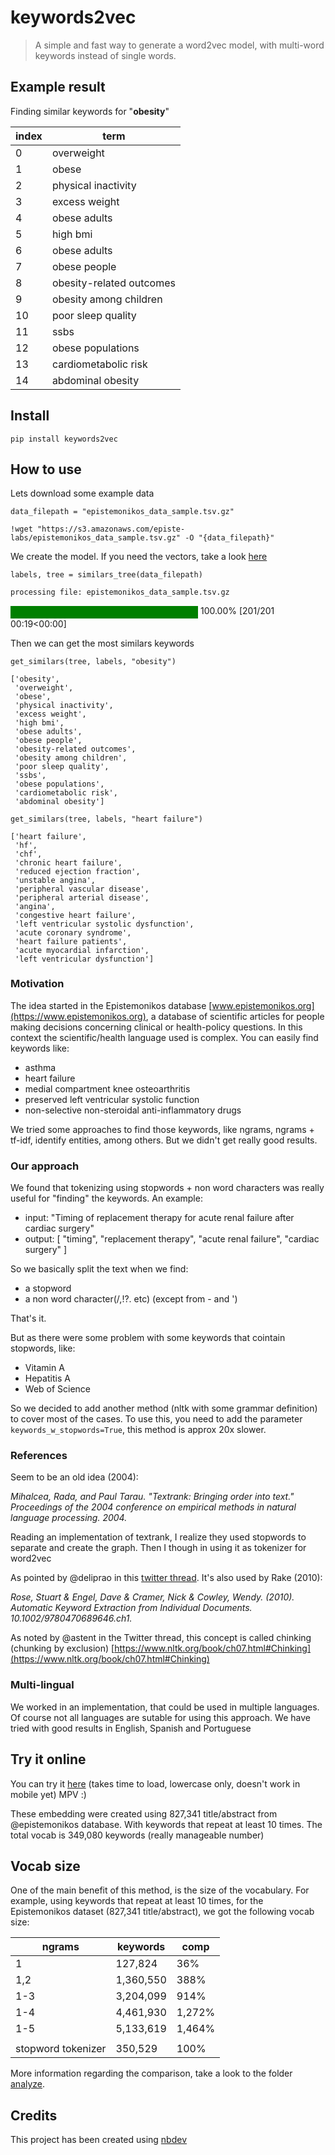 # keywords2vec
> A simple and fast way to generate a word2vec model, with multi-word keywords instead of single words.


## Example result

Finding similar keywords for "__obesity__"

| index | term                        |
|-------|-----------------------------|
| 0     | overweight                  |
| 1     | obese                       |
| 2     | physical inactivity         |
| 3     | excess weight               |
| 4     | obese adults                |
| 5     | high bmi                    |
| 6     | obese adults                |
| 7     | obese people                |
| 8     | obesity-related outcomes    |
| 9     | obesity among children      |
| 10    | poor sleep quality          |
| 11    | ssbs                        |
| 12    | obese populations           |
| 13    | cardiometabolic risk        |
| 14    | abdominal obesity           |


## Install

`pip install keywords2vec`

## How to use

Lets download some example data

```
data_filepath = "epistemonikos_data_sample.tsv.gz"

!wget "https://s3.amazonaws.com/episte-labs/epistemonikos_data_sample.tsv.gz" -O "{data_filepath}"
```

We create the model. If you need the vectors, take a look [here](30_main.ipynb)

```
labels, tree = similars_tree(data_filepath)
```

    processing file: epistemonikos_data_sample.tsv.gz




<div>
    <style>
        /* Turns off some styling */
        progress {
            /* gets rid of default border in Firefox and Opera. */
            border: none;
            /* Needs to be in here for Safari polyfill so background images work as expected. */
            background-size: auto;
        }
        .progress-bar-interrupted, .progress-bar-interrupted::-webkit-progress-bar {
            background: #F44336;
        }
    </style>
  <progress value='201' class='' max='201', style='width:300px; height:20px; vertical-align: middle;'></progress>
  100.00% [201/201 00:19<00:00]
</div>



Then we can get the most similars keywords

```
get_similars(tree, labels, "obesity")
```




    ['obesity',
     'overweight',
     'obese',
     'physical inactivity',
     'excess weight',
     'high bmi',
     'obese adults',
     'obese people',
     'obesity-related outcomes',
     'obesity among children',
     'poor sleep quality',
     'ssbs',
     'obese populations',
     'cardiometabolic risk',
     'abdominal obesity']



```
get_similars(tree, labels, "heart failure")
```




    ['heart failure',
     'hf',
     'chf',
     'chronic heart failure',
     'reduced ejection fraction',
     'unstable angina',
     'peripheral vascular disease',
     'peripheral arterial disease',
     'angina',
     'congestive heart failure',
     'left ventricular systolic dysfunction',
     'acute coronary syndrome',
     'heart failure patients',
     'acute myocardial infarction',
     'left ventricular dysfunction']



### Motivation

The idea started in the Epistemonikos database [www.epistemonikos.org](https://www.epistemonikos.org), a database of scientific articles for people making decisions concerning clinical or health-policy questions. In this context the scientific/health language used is complex. You can easily find keywords like:

 * asthma
 * heart failure
 * medial compartment knee osteoarthritis
 * preserved left ventricular systolic function
 * non-selective non-steroidal anti-inflammatory drugs
 
We tried some approaches to find those keywords, like ngrams, ngrams + tf-idf, identify entities, among others. But we didn't get really good results.


### Our approach

We found that tokenizing using stopwords + non word characters was really useful for "finding" the keywords. An example:

* input: "Timing of replacement therapy for acute renal failure after cardiac surgery"
* output: [
	"timing",
	"replacement therapy",
	"acute renal failure",
	"cardiac surgery"
]

So we basically split the text when we find:
 * a stopword
 * a non word character(/,!?. etc) (except from - and ')

That's it.

But as there were some problem with some keywords that cointain stopwords, like:
 * Vitamin A
 * Hepatitis A
 * Web of Science

So we decided to add another method (nltk with some grammar definition) to cover most of the cases. To use this, you need to add the parameter `keywords_w_stopwords=True`, this method is approx 20x slower.

### References

Seem to be an old idea (2004):

*Mihalcea, Rada, and Paul Tarau. "Textrank: Bringing order into text." Proceedings of the 2004 conference on empirical methods in natural language processing. 2004.*

Reading an implementation of textrank, I realize they used stopwords to separate and create the graph. Then I though in using it as tokenizer for word2vec

As pointed by @deliprao in this [twitter thread](https://twitter.com/jeremyphoward/status/1094025901371621376). It's also used by Rake (2010):

*Rose, Stuart & Engel, Dave & Cramer, Nick & Cowley, Wendy. (2010). Automatic Keyword Extraction from Individual Documents. 10.1002/9780470689646.ch1.*

As noted by @astent in the Twitter thread, this concept is called chinking (chunking by exclusion)
[https://www.nltk.org/book/ch07.html#Chinking](https://www.nltk.org/book/ch07.html#Chinking)


### Multi-lingual
We worked in an implementation, that could be used in multiple languages. Of course not all languages are sutable for using this approach. We have tried with good results in English, Spanish and Portuguese


## Try it online

You can try it [here](http://54.196.169.11/episte/) (takes time to load, lowercase only, doesn't work in mobile yet) MPV :)

These embedding were created using 827,341 title/abstract from @epistemonikos database.
With keywords that repeat at least 10 times. The total vocab is 349,080 keywords (really manageable number)

## Vocab size

One of the main benefit of this method, is the size of the vocabulary. 
For example, using keywords that repeat at least 10 times, for the Epistemonikos dataset (827,341 title/abstract), we got the following vocab size:

| ngrams             | keywords  | comp    |
|--------------------|-----------|---------|
| 1                  | 127,824   | 36%     |
| 1,2                | 1,360,550 | 388%    |
| 1-3                | 3,204,099 | 914%    |
| 1-4                | 4,461,930 | 1,272%  |
| 1-5                | 5,133,619 | 1,464%  |
|                    |           |         |
| stopword tokenizer | 350,529   | 100%    |

More information regarding the comparison, take a look to the folder [analyze](analyze).


## Credits

This project has been created using [nbdev](https://github.com/fastai/nbdev)
